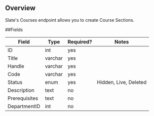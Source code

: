 ## Overview
Slate's Courses endpoint allows you to create Course Sections.

##Fields

Field    			| Type		| Required?	| Notes
------------------  | --------	| --------	| ------
ID				    | int		| yes		|
Title 				| varchar	| yes
Handle 			    | varchar	| yes
Code 			    | varchar	| yes
Status 			    | enum		| yes		| Hidden, Live, Deleted
Description		    | text		| no		|
Prerequisites		| text		| no
DepartmentID		| int		| no
